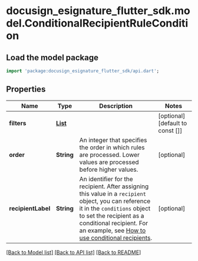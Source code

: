 # docusign_esignature_flutter_sdk.model.ConditionalRecipientRuleCondition

## Load the model package
```dart
import 'package:docusign_esignature_flutter_sdk/api.dart';
```

## Properties
Name | Type | Description | Notes
------------ | ------------- | ------------- | -------------
**filters** | [**List<ConditionalRecipientRuleFilter>**](ConditionalRecipientRuleFilter.md) |  | [optional] [default to const []]
**order** | **String** | An integer that specifies the order in which rules are processed. Lower values are processed before higher values. | [optional] 
**recipientLabel** | **String** | An identifier for the recipient. After assigning this value in a `recipient` object, you can reference it in the `conditions` object to set the recipient as a conditional recipient. For an example, see [How to use conditional recipients](/docs/esign-rest-api/how-to/use-conditional-recipients/).  | [optional] 

[[Back to Model list]](../README.md#documentation-for-models) [[Back to API list]](../README.md#documentation-for-api-endpoints) [[Back to README]](../README.md)


